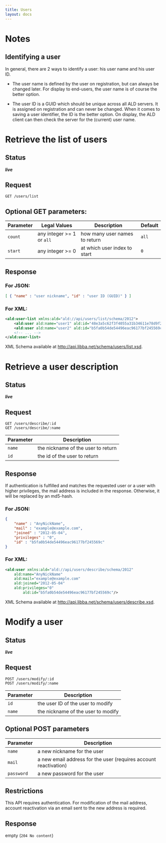```yaml
---
title: Users
layout: docs
---
```


# Notes
## Identifying a user
In general, there are 2 ways to identify a user: his user name and his user ID.

* The user name is defined by the user on registration, but can always be changed later. For display to end-users, the user name is of course the better option.

* The user ID is a GUID which should be unique across all ALD servers. It is assigned on registration and can never be changed. When it comes to saving a user identifier, the ID is the better option. On display, the ALD client can then check the server for the (current) user name.

# Retrieve the list of users
## Status
***live***

## Request
```
GET /users/list
```

## Optional GET parameters:

Parameter   | Legal Values                | Description                   | Default
------------|-----------------------------|-------------------------------|---------
`count`     | any integer >= 1 or `all`   | how many user names to return | `all`
`start`     | any integer >= 0            | at which user index to start  | `0`

## Response
### For JSON:
```json
[ { "name" : "user nickname", "id" : "user ID (GUID)" } ]
```

### For XML:
```xml
<ald:user-list xmlns:ald="ald://api/users/list/schema/2012">
    <ald:user ald:name="user1" ald:id="48e3a5c62f3f4055a31b34611e78d9f2"/>
    <ald:user ald:name="user2" ald:id="b5fa0b54de54496eac96177bf245569c"/>
    <!-- ... -->
</ald:user-list>
```
XML Schema available at http://api.libba.net/schema/users/list.xsd.

# Retrieve a user description
## Status
***live***

## Request
```
GET /users/describe/:id
GET /users/describe/:name
```

Parameter | Description
----------|------------------------------------
`name`    | the nickname of the user to return
`id`      |  the id of the user to return

## Response

If authentication is fulfilled and matches the requested user or a user with higher privileges, the mail address is included in the response. Otherwise, it will be replaced by an md5-hash.

### For JSON:
```json
{
    "name" : "AnyNickName",
    "mail" : "example@example.com",
    "joined" : "2012-05-04",
    "privileges" : "0",
    "id" : "b5fa0b54de54496eac96177bf245569c"
}
```

### For XML:
```xml
<ald:user xmlns:ald="ald://api/users/describe/schema/2012"
	ald:name="AnyNickName"
	ald:mail="example@example.com"
	ald:joined="2012-05-04"
	ald:privileges="0"
        ald:id="b5fa0b54de54496eac96177bf245569c"/>
```
XML Schema available at http://api.libba.net/schema/users/describe.xsd.


# Modify a user
## Status
***live***

## Request
```
POST /users/modify/:id
POST /users/modify/:name
```

Parameter | Description
----------|-------------------------------
`id`      | the user ID of the user to modify
`name`    | the nickname of the user to modify

## Optional POST parameters
Parameter | Description
----------|----------------------
`name`    | a new nickname for the user
`mail`    | a new email address for the user (requires account reactivation)
`password`| a new password for the user

## Restrictions
This API requires authentication. For modification of the mail address, account reactivation via an email sent to the new address is required.

## Response
empty (`204 No content`)